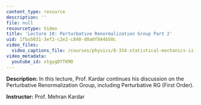```yaml
---
content_type: resource
description: ''
file: null
resourcetype: Video
title: 'Lecture 10: Perturbative Renormalization Group Part 2'
uid: 1fba5031-3ef2-c2e2-c840-d0a0f844b50c
video_files:
  video_captions_file: /courses/physics/8-334-statistical-mechanics-ii-statistical-physics-of-fields-spring-2014/video-lectures/lecture-10-perturbative-renormalization-group-part-2/xtgygDYTKM0.vtt
video_metadata:
  youtube_id: xtgygDYTKM0
---
```


**Description:** In this lecture, Prof. Kardar continues his discussion on the Perturbative Renormalization Group, including Perturbative RG (First Order).

**Instructor:** Prof. Mehran Kardar
